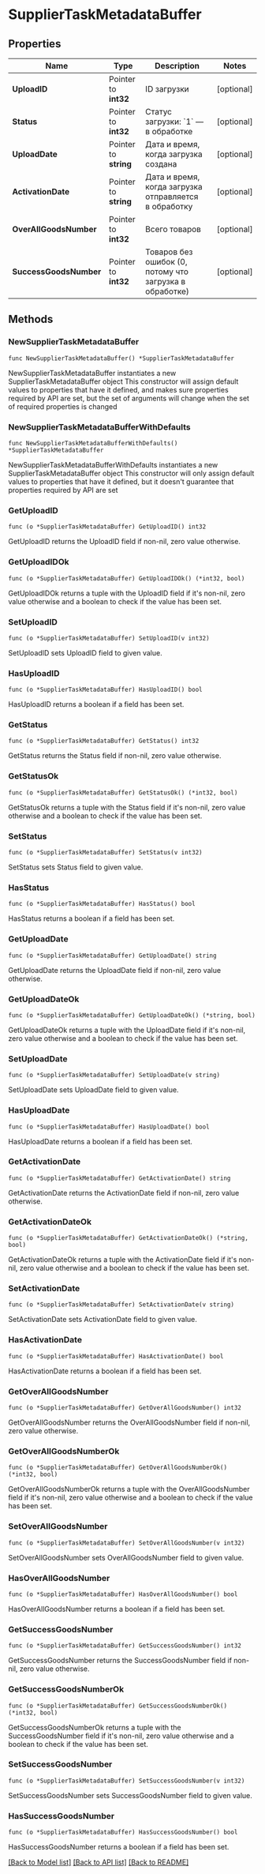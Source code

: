 # SupplierTaskMetadataBuffer

## Properties

Name | Type | Description | Notes
------------ | ------------- | ------------- | -------------
**UploadID** | Pointer to **int32** | ID загрузки | [optional] 
**Status** | Pointer to **int32** | Статус загрузки: &#x60;1&#x60; — в обработке  | [optional] 
**UploadDate** | Pointer to **string** | Дата и время, когда загрузка создана | [optional] 
**ActivationDate** | Pointer to **string** | Дата и время, когда загрузка отправляется в обработку | [optional] 
**OverAllGoodsNumber** | Pointer to **int32** | Всего товаров | [optional] 
**SuccessGoodsNumber** | Pointer to **int32** | Товаров без ошибок (0, потому что загрузка в обработке) | [optional] 

## Methods

### NewSupplierTaskMetadataBuffer

`func NewSupplierTaskMetadataBuffer() *SupplierTaskMetadataBuffer`

NewSupplierTaskMetadataBuffer instantiates a new SupplierTaskMetadataBuffer object
This constructor will assign default values to properties that have it defined,
and makes sure properties required by API are set, but the set of arguments
will change when the set of required properties is changed

### NewSupplierTaskMetadataBufferWithDefaults

`func NewSupplierTaskMetadataBufferWithDefaults() *SupplierTaskMetadataBuffer`

NewSupplierTaskMetadataBufferWithDefaults instantiates a new SupplierTaskMetadataBuffer object
This constructor will only assign default values to properties that have it defined,
but it doesn't guarantee that properties required by API are set

### GetUploadID

`func (o *SupplierTaskMetadataBuffer) GetUploadID() int32`

GetUploadID returns the UploadID field if non-nil, zero value otherwise.

### GetUploadIDOk

`func (o *SupplierTaskMetadataBuffer) GetUploadIDOk() (*int32, bool)`

GetUploadIDOk returns a tuple with the UploadID field if it's non-nil, zero value otherwise
and a boolean to check if the value has been set.

### SetUploadID

`func (o *SupplierTaskMetadataBuffer) SetUploadID(v int32)`

SetUploadID sets UploadID field to given value.

### HasUploadID

`func (o *SupplierTaskMetadataBuffer) HasUploadID() bool`

HasUploadID returns a boolean if a field has been set.

### GetStatus

`func (o *SupplierTaskMetadataBuffer) GetStatus() int32`

GetStatus returns the Status field if non-nil, zero value otherwise.

### GetStatusOk

`func (o *SupplierTaskMetadataBuffer) GetStatusOk() (*int32, bool)`

GetStatusOk returns a tuple with the Status field if it's non-nil, zero value otherwise
and a boolean to check if the value has been set.

### SetStatus

`func (o *SupplierTaskMetadataBuffer) SetStatus(v int32)`

SetStatus sets Status field to given value.

### HasStatus

`func (o *SupplierTaskMetadataBuffer) HasStatus() bool`

HasStatus returns a boolean if a field has been set.

### GetUploadDate

`func (o *SupplierTaskMetadataBuffer) GetUploadDate() string`

GetUploadDate returns the UploadDate field if non-nil, zero value otherwise.

### GetUploadDateOk

`func (o *SupplierTaskMetadataBuffer) GetUploadDateOk() (*string, bool)`

GetUploadDateOk returns a tuple with the UploadDate field if it's non-nil, zero value otherwise
and a boolean to check if the value has been set.

### SetUploadDate

`func (o *SupplierTaskMetadataBuffer) SetUploadDate(v string)`

SetUploadDate sets UploadDate field to given value.

### HasUploadDate

`func (o *SupplierTaskMetadataBuffer) HasUploadDate() bool`

HasUploadDate returns a boolean if a field has been set.

### GetActivationDate

`func (o *SupplierTaskMetadataBuffer) GetActivationDate() string`

GetActivationDate returns the ActivationDate field if non-nil, zero value otherwise.

### GetActivationDateOk

`func (o *SupplierTaskMetadataBuffer) GetActivationDateOk() (*string, bool)`

GetActivationDateOk returns a tuple with the ActivationDate field if it's non-nil, zero value otherwise
and a boolean to check if the value has been set.

### SetActivationDate

`func (o *SupplierTaskMetadataBuffer) SetActivationDate(v string)`

SetActivationDate sets ActivationDate field to given value.

### HasActivationDate

`func (o *SupplierTaskMetadataBuffer) HasActivationDate() bool`

HasActivationDate returns a boolean if a field has been set.

### GetOverAllGoodsNumber

`func (o *SupplierTaskMetadataBuffer) GetOverAllGoodsNumber() int32`

GetOverAllGoodsNumber returns the OverAllGoodsNumber field if non-nil, zero value otherwise.

### GetOverAllGoodsNumberOk

`func (o *SupplierTaskMetadataBuffer) GetOverAllGoodsNumberOk() (*int32, bool)`

GetOverAllGoodsNumberOk returns a tuple with the OverAllGoodsNumber field if it's non-nil, zero value otherwise
and a boolean to check if the value has been set.

### SetOverAllGoodsNumber

`func (o *SupplierTaskMetadataBuffer) SetOverAllGoodsNumber(v int32)`

SetOverAllGoodsNumber sets OverAllGoodsNumber field to given value.

### HasOverAllGoodsNumber

`func (o *SupplierTaskMetadataBuffer) HasOverAllGoodsNumber() bool`

HasOverAllGoodsNumber returns a boolean if a field has been set.

### GetSuccessGoodsNumber

`func (o *SupplierTaskMetadataBuffer) GetSuccessGoodsNumber() int32`

GetSuccessGoodsNumber returns the SuccessGoodsNumber field if non-nil, zero value otherwise.

### GetSuccessGoodsNumberOk

`func (o *SupplierTaskMetadataBuffer) GetSuccessGoodsNumberOk() (*int32, bool)`

GetSuccessGoodsNumberOk returns a tuple with the SuccessGoodsNumber field if it's non-nil, zero value otherwise
and a boolean to check if the value has been set.

### SetSuccessGoodsNumber

`func (o *SupplierTaskMetadataBuffer) SetSuccessGoodsNumber(v int32)`

SetSuccessGoodsNumber sets SuccessGoodsNumber field to given value.

### HasSuccessGoodsNumber

`func (o *SupplierTaskMetadataBuffer) HasSuccessGoodsNumber() bool`

HasSuccessGoodsNumber returns a boolean if a field has been set.


[[Back to Model list]](../README.md#documentation-for-models) [[Back to API list]](../README.md#documentation-for-api-endpoints) [[Back to README]](../README.md)



